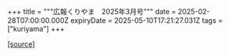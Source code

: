 +++
title = """広報くりやま　2025年3月号"""
date = 2025-02-28T07:00:00.000Z
expiryDate = 2025-05-10T17:21:27.031Z
tags = ["kuriyama"]
+++


[[source]](https://www.town.kuriyama.hokkaido.jp/site/koho/30437.html)
